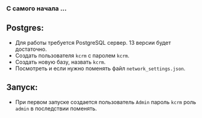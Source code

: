 ### С самого начала ...   

## Postgres:  
* Для работы требуется PostgreSQL сервер. 13 версии будет достаточно.   
* Создать пользователя `kcrm` с паролем `kcrm`.
* Создать новую базу, назвать `kcrm`.
* Посмотреть и если нужно поменять файл `network_settings.json`.

## Запуск:
* При первом запуске создается пользователь `Admin` пароль `kcrm` роль `admin` в последствии поменять.   

